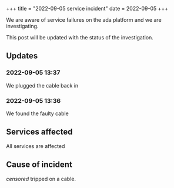 +++
title = "2022-09-05 service incident"
date = 2022-09-05
+++

We are aware of service failures on the ada platform and we are investigating.

This post will be updated with the status of the investigation.

<!-- more -->

## Updates

### 2022-09-05 13:37

We plugged the cable back in

### 2022-09-05 13:36

We found the faulty cable

## Services affected

All services are affected

## Cause of incident

_censored_ tripped on a cable.
